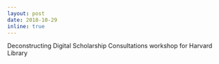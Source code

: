 ```yaml
---
layout: post
date: 2018-10-29
inline: true
---
```


Deconstructing Digital Scholarship Consultations workshop for Harvard Library
